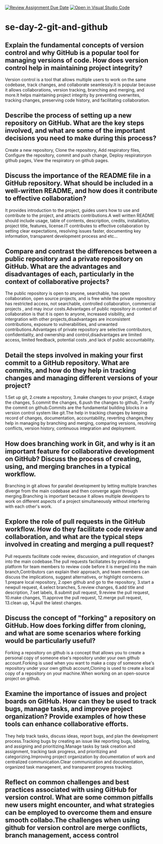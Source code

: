[![Review Assignment Due Date](https://classroom.github.com/assets/deadline-readme-button-22041afd0340ce965d47ae6ef1cefeee28c7c493a6346c4f15d667ab976d596c.svg)](https://classroom.github.com/a/8wgCKhpZ)
[![Open in Visual Studio Code](https://classroom.github.com/assets/open-in-vscode-2e0aaae1b6195c2367325f4f02e2d04e9abb55f0b24a779b69b11b9e10269abc.svg)](https://classroom.github.com/online_ide?assignment_repo_id=15585115&assignment_repo_type=AssignmentRepo)
# se-day-2-git-and-github
## Explain the fundamental concepts of version control and why GitHub is a popular tool for managing versions of code. How does version control help in maintaining project integrity?
Version control is a tool that allows multiple users to work on the same codebase, track changes, and collaborate seamlessly.It is popular because it allows collaborations, version tracking, branching and merging, and more.It helps maintaining project integrity by preventing overwrites, tracking changes, preserving code history, and facilitating collaboration.
## Describe the process of setting up a new repository on GitHub. What are the key steps involved, and what are some of the important decisions you need to make during this process?
Create a new repository, Clone the repository, Add respiratory files, Configure the repository, commit and push change, Deploy respiratoryon github pages, View the respiratory on github pages.
## Discuss the importance of the README file in a GitHub repository. What should be included in a well-written README, and how does it contribute to effective collaboration?
 It provides introduction to the project, guides users how to use and contribute to the project, and attracts contributions.A well  written README should include usage, table of contents, description, credits, installation, project title, features, license.IT contributes to effective collaboration by setting clear expectations, resolving issues faster, documenting key information, transparent development process and etc...
## Compare and contrast the differences between a public repository and a private repository on GitHub. What are the advantages and disadvantages of each, particularly in the context of collaborative projects?
The public repository is open to anyone, searchable, has open  collaboration, open source projects, and is free while the private repository has restricted access, not searchable, controlled collaboration, commercial projects , and may incur costs.Advantages of public repository in context of collaboration is that it is open to anyone, increased visibility, and intergration with other projects,disadvantages are inconsistent contributions, exposure to vulnerabilities, and unwanted contributions.Advantages of private repository are selective contributors, confidentiality, and ownership and control,disadvantages are limited access, limited feedback, potential costs ,and lack of public accountability.
## Detail the steps involved in making your first commit to a GitHub repository. What are commits, and how do they help in tracking changes and managing different versions of your project?
1.Set up git, 2.create a repository, 3.make changes to your project, 4.stage the changes, 5.commit the changes, 6.push the changes to github, 7.verify the commit on github.Commits are the fundamental building blocks in a version control system like git.The help in tracking changes by keeping record of changes, documentation, accountability, reverting changes,they help in managing by branching and merging, comparing versions, resolving conflicts, version history, continuous integration and deployment. 
## How does branching work in Git, and why is it an important feature for collaborative development on GitHub? Discuss the process of creating, using, and merging branches in a typical workflow.
Branching in git allows for parallel development by letting multiple branches diverge from the main codebase and then converge again through merging.Branching is important because it allows multiple developers to work on different aspects of a project simultaneously without interfering with each other's work. 
## Explore the role of pull requests in the GitHub workflow. How do they facilitate code review and collaboration, and what are the typical steps involved in creating and merging a pull request?                                         
Pull  requests facilitate code review, discussion, and integration of changes into the main codebase.The pull requests faciliatates by providing a platform for team members to review code before it is merged into the main branch,Contributors can explain their approach, and team members can discuss the implications, suggest alternatives, or highlight corncerns. 1.prepare local repository, 2.open github and go to the repository, 3.start a newpull request, 4.select branches, 5.review changes, 6.add title and description, 7.set labels, 8.submit pull request, 9.review the pull request, 10.make changes, 11.approve the pull request, 12.merge pull request, 13.clean up, 14.pull the latest changes.
## Discuss the concept of "forking" a repository on GitHub. How does forking differ from cloning, and what are some scenarios where forking would be particularly useful?
Forking a repository on github is a concept that allows you to create a personal copy of someone else's repository under your own github account.Forking is used when you want to make a copy of someone else's repository under your own github account,Cloning is used to create a local copy of a repository on your machine.When working on an open-source project on github.
## Examine the importance of issues and project boards on GitHub. How can they be used to track bugs, manage tasks, and improve project organization? Provide examples of how these tools can enhance collaborative efforts.
They help track tasks, discuss ideas, report bugs, and plan the development process.Tracking bugs by creating an issue like reporting bugs, labeling, and assigning and prioritizing.Manage tasks by task creation and assignment, tracking task progress, and prioritizing and categorizing.Improving project organization by documentation of work and centralized communication.Clear communication and documentation, organized task managenent, and transparent progress tracking.
## Reflect on common challenges and best practices associated with using GitHub for version control. What are some common pitfalls new users might encounter, and what strategies can be employed to overcome them and ensure smooth collabo.The challenges when using github for  version control are merge conflicts, branch management, access control
